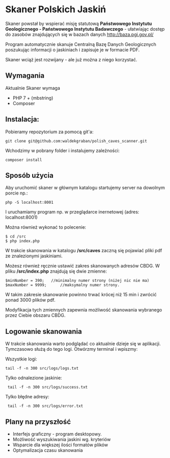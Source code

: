 
# Skaner Polskich Jaskiń
Skaner powstał by wspierać misję statutową **Państwowego Instytutu Geologicznego - Państwowego Instytutu Badawczego** - ułatwiając dostęp do zasobów znajdujących się w bazach danych  http://baza.pgi.gov.pl/

Program automatycznie skanuje Centralną Bazę Danych Geologicznych poszukując informacji o jaskiniach i zapisuje je w formacie PDF. 

Skaner wciąż jest rozwijany - ale już można z niego korzystać.


## Wymagania
Aktualnie Skaner wymaga 

 - PHP 7 + (mbstring)
 - Composer

## Instalacja:

Pobieramy repozytorium za pomocą git'a:

    git clone git@github.com:waldekgraban/polish_caves_scanner.git

Wchodzimy w pobrany folder i instalujemy zależności:
	

    composer install


## Sposób użycia 

Aby uruchomić skaner w głównym katalogu startujemy server na dowolnym porcie np.:

    php -S localhost:8001
I uruchamiamy program np. w przeglądarce inernetowej (adres: localhost:8001)

Można również wykonać to polecenie:

    $ cd /src
    $ php index.php


W trakcie skanowania w katalogu **/src/caves** zaczną się pojawiać pliki pdf ze znalezionymi jaskiniami.

Możesz również ręcznie ustawić zakres skanowanych adresów CBDG.
W pliku **/src/index.php** znajdują się dwie zmienne:

    $minNumber = 390;	//minimalny numer strony (niżej nic nie ma)
    $maxNumber = 9999;  	//maksymalny numer strony.

W takim zakresie skanowanie powinno trwać krócej niż 15 min i zwrócić ponad 3000 plików pdf.

Modyfikacja tych zmiennych zapewnia możliwość skanowania wybranego przez Ciebie obszaru CBDG.


## Logowanie skanowania
W trakcie skanowania warto podglądać co aktualnie dzieje się w aplikacji.
Tymczasowo służą do tego logi. Otwórzmy terminal i wpiszmy:

Wszystkie logi:
	
    tail -f -n 300 src/logs/logs.txt

Tylko odnalezione jaskinie:

     tail -f -n 300 src/logs/success.txt

Tylko błędne adresy:

     tail -f -n 300 src/logs/error.txt


## Plany na przyszłość

 - Interfejs graficzny - program desktopowy.
 - Możliwość wyszukiwania jaskini wg. kryteriów
 - Wsparcie dla większej ilości formatów plików
 - Optymalizacja czasu skanowania

